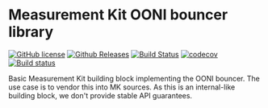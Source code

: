# Measurement Kit OONI bouncer library

[![GitHub license](https://img.shields.io/github/license/measurement-kit/mkbouncer.svg)](https://raw.githubusercontent.com/measurement-kit/mkbouncer/master/LICENSE) [![Github Releases](https://img.shields.io/github/release/measurement-kit/mkbouncer.svg)](https://github.com/measurement-kit/mkbouncer/releases) [![Build Status](https://img.shields.io/travis/measurement-kit/mkbouncer/master.svg?label=travis)](https://travis-ci.org/measurement-kit/mkbouncer) [![codecov](https://codecov.io/gh/measurement-kit/mkbouncer/branch/master/graph/badge.svg)](https://codecov.io/gh/measurement-kit/mkbouncer) [![Build status](https://img.shields.io/appveyor/ci/bassosimone/mkbouncer/master.svg?label=appveyor)](https://ci.appveyor.com/project/bassosimone/mkbouncer/branch/master)

Basic Measurement Kit building block implementing the OONI bouncer. The
use case is to vendor this into MK sources. As this is an internal-like
building block, we don't provide stable API guarantees.
